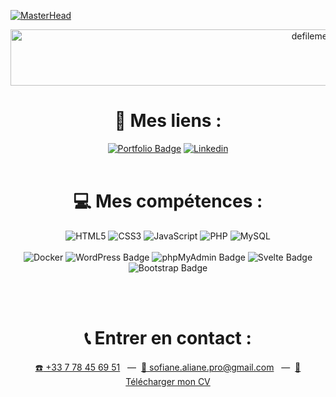 [![MasterHead](https://cdn.discordapp.com/attachments/1115288639472148511/1263417144708960377/banner.jpeg?ex=669a2868&is=6698d6e8&hm=8c7d65c361407f0bd298bb4fc2e8365008da434ed704304ac7ec7ef06dd31e37&)](https://sofiane-aliane.fr)

<div align="center">


<img src="https://readme-typing-svg.demolab.com/?lines=Bienvenue+sur+mon+GitHub+!;Je+m'appelle+ALIANE+Sofiane;Je+suis+Développeur+Front-End+Junior.&font=Outfit&center=true&width=500&height=45&duration=3000&pause=1000&color=FFFFFF" alt="defilement-geozz" width="1000" height="90">

  <br>

  # 🔗 Mes liens :
  [![Portfolio Badge](https://img.shields.io/badge/Portfolio-004AAD?style=for-the-badge&logo=html5&logoColor=white)](https://sofiane-aliane.fr)
  [![Linkedin](https://img.shields.io/badge/Linkedin-white?style=for-the-badge&logo=linkedin&logoColor=%230A66C2)](https://www.linkedin.com/in/sofiane-aliane-84aa75299/)
  <br><br>

  # 💻 Mes compétences :
  ![HTML5](https://img.shields.io/badge/html5-%23E34F26.svg?style=for-the-badge&logo=html5&logoColor=white)
  ![CSS3](https://img.shields.io/badge/css3-%231572B6.svg?style=for-the-badge&logo=css3&logoColor=white)
  ![JavaScript](https://img.shields.io/badge/JavaScript-F7DF1E?style=for-the-badge&logo=javascript&logoColor=black)
  ![PHP](https://img.shields.io/badge/php-%23777BB4.svg?style=for-the-badge&logo=php&logoColor=white)
  ![MySQL](https://img.shields.io/badge/mysql-%2300f.svg?style=for-the-badge&logo=mysql&logoColor=white)
  <br><br>
  ![Docker](https://img.shields.io/badge/docker-%230db7ed.svg?style=for-the-badge&logo=docker&logoColor=white)
  ![WordPress Badge](https://img.shields.io/badge/WordPress-21759B?style=for-the-badge&logo=wordpress&logoColor=white)
  ![phpMyAdmin Badge](https://img.shields.io/badge/phpMyAdmin-4479A1?style=for-the-badge&logo=phpmyadmin&logoColor=white)
  ![Svelte Badge](https://img.shields.io/badge/Svelte-FF3E00?style=for-the-badge&logo=svelte&logoColor=white)
  ![Bootstrap Badge](https://img.shields.io/badge/Bootstrap-563D7C?style=for-the-badge&logo=bootstrap&logoColor=white)

  <br><br>

  # 📞 Entrer en contact :

<a href="tel:+33778456951"><span>☎️</span> +33 7 78 45 69 51</a>
&nbsp;&nbsp;&mdash;&nbsp;&nbsp;<a href="mailto:sofiane.aliane.pro@gmail.com"><span>📩</span> sofiane.aliane.pro@gmail.com</a>
&nbsp;&nbsp;&mdash;&nbsp;&nbsp;<a href="https://sofiane-aliane.fr/file/CV.pdf" target="_blank"><span>📃</span> Télécharger mon CV</a>
</div>

